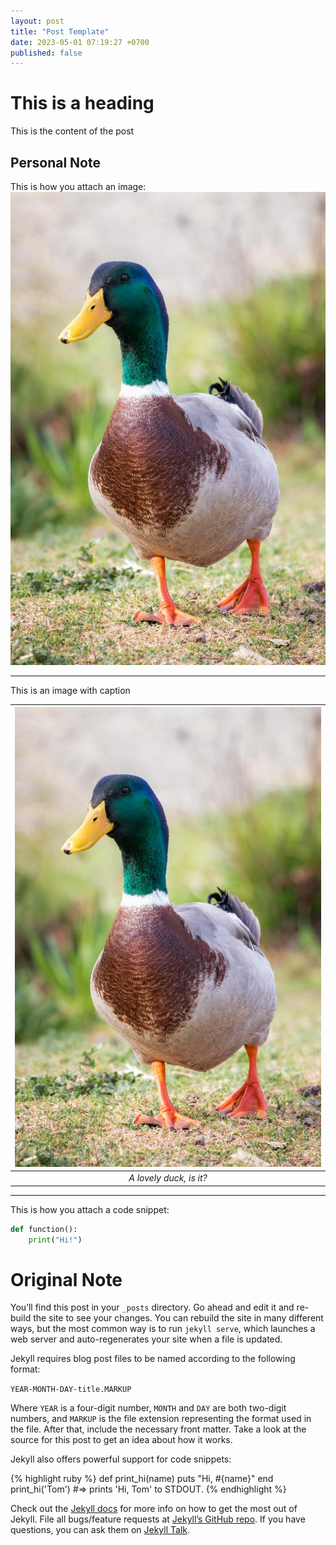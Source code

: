 ```yaml
---
layout: post
title: "Post Template"
date: 2023-05-01 07:19:27 +0700
published: false
---
```


# This is a heading

This is the content of the post

## Personal Note

This is how you attach an image:
![duck image](/assets/misc/duck.jpeg)

---

This is an image with caption

| ![duck image](/assets/misc/duck.jpeg) | 
|:--------------------------------------:| 
|        *A lovely duck, is it?*         |

---

This is how you attach a code snippet:

```python
def function():
    print("Hi!")
```

# Original Note

You’ll find this post in your `_posts` directory. Go ahead and edit it and re-build the site to see your changes. You can rebuild the site in many different ways, but the most common way is to run `jekyll serve`, which launches a web server and auto-regenerates your site when a file is updated.

Jekyll requires blog post files to be named according to the following format:

`YEAR-MONTH-DAY-title.MARKUP`

Where `YEAR` is a four-digit number, `MONTH` and `DAY` are both two-digit numbers, and `MARKUP` is the file extension representing the format used in the file. After that, include the necessary front matter. Take a look at the source for this post to get an idea about how it works.

Jekyll also offers powerful support for code snippets:

{% highlight ruby %}
def print_hi(name)
puts "Hi, #{name}"
end
print_hi('Tom')
#=> prints 'Hi, Tom' to STDOUT.
{% endhighlight %}

Check out the [Jekyll docs][jekyll-docs] for more info on how to get the most out of Jekyll. File all bugs/feature requests at [Jekyll’s GitHub repo][jekyll-gh]. If you have questions, you can ask them on [Jekyll Talk][jekyll-talk].

[jekyll-docs]: https://jekyllrb.com/docs/home
[jekyll-gh]:   https://github.com/jekyll/jekyll
[jekyll-talk]: https://talk.jekyllrb.com/
